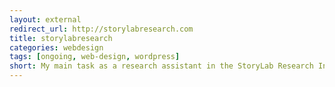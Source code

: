 ```yaml
---
layout: external
redirect_url: http://storylabresearch.com
title: storylabresearch
categories: webdesign
tags: [ongoing, web-design, wordpress]
short: My main task as a research assistant in the StoryLab Research Institute is to maintain and update the research website I designed. I am currently working on using a new Wordpress theme that will help make the website simpler and faster. 
---
```

